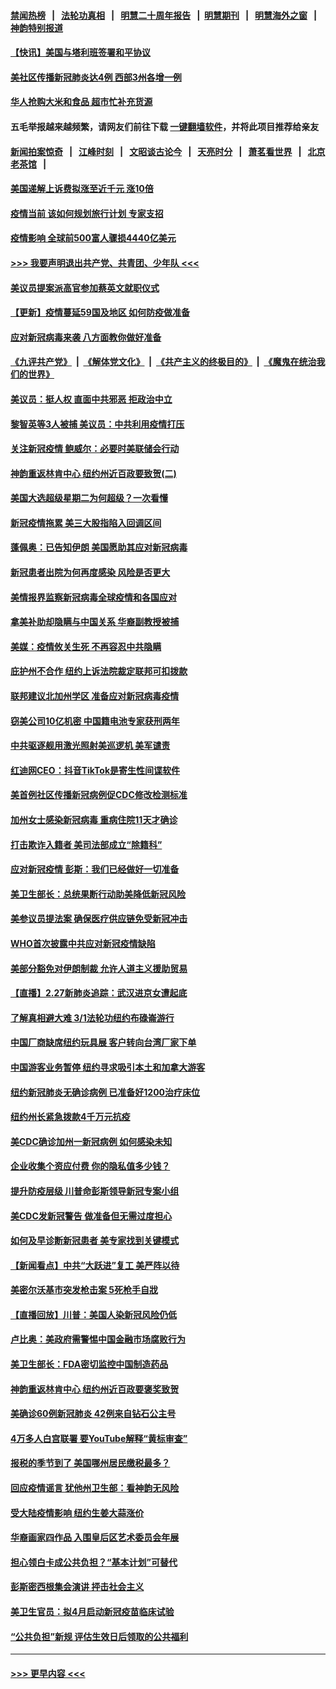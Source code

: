 #### [禁闻热榜](热点新闻.md?=0)  &nbsp;&nbsp;|&nbsp;&nbsp; [法轮功真相](https://github.com/gfw-breaker/truth/blob/master/README.md?=0) &nbsp;&nbsp;|&nbsp;&nbsp; [明慧二十周年报告](https://github.com/gfw-breaker/mh-reports/blob/master/README.md?=0) &nbsp;&nbsp;|&nbsp;&nbsp;[明慧期刊](https://github.com/gfw-breaker/mh-qikan) &nbsp;&nbsp;|&nbsp;&nbsp; [明慧海外之窗](https://github.com/gfw-breaker/mh-news/blob/master/README.md?=0) &nbsp;&nbsp;|&nbsp;&nbsp; [神韵特别报道](https://github.com/gfw-breaker/mh-news/blob/master/shenyun.md?=0)
#### [【快讯】美国与塔利班签署和平协议](../pages/nsc412/n11905172.md?t=02292302) 
#### [美社区传播新冠肺炎达4例 西部3州各增一例](../pages/nsc412/n11904070.md?t=02292302) 
#### [华人抢购大米和食品   超市忙补充货源](../pages/nsc412/n11904453.md?t=02292302) 
#### 五毛举报越来越频繁，请网友们前往下载 [一键翻墙软件](https://github.com/gfw-breaker/ssr-accounts)，并将此项目推荐给亲友
#### [新闻拍案惊奇](https://github.com/gfw-breaker/banned-news/blob/master/pages/link4.md) &nbsp;&nbsp;|&nbsp;&nbsp; [江峰时刻](https://github.com/gfw-breaker/banned-news/blob/master/pages/link4.md) &nbsp;&nbsp;|&nbsp;&nbsp; [文昭谈古论今](https://github.com/gfw-breaker/banned-news/blob/master/pages/link4.md) &nbsp;&nbsp;|&nbsp;&nbsp; [天亮时分](https://github.com/gfw-breaker/banned-news/blob/master/pages/link4.md) &nbsp;&nbsp;|&nbsp;&nbsp; [萧茗看世界](https://github.com/gfw-breaker/banned-news/blob/master/pages/link4.md) &nbsp;&nbsp;|&nbsp;&nbsp; [北京老茶馆](https://github.com/gfw-breaker/banned-news/blob/master/pages/link4.md) &nbsp;&nbsp;|&nbsp;&nbsp; 
#### [美国递解上诉费拟涨至近千元  涨10倍](../pages/nsc412/n11904466.md?t=02292302) 
#### [疫情当前 该如何规划旅行计划 专家支招](../pages/nsc412/n11903865.md?t=02292302) 
#### [疫情影响 全球前500富人骤损4440亿美元](../pages/nsc412/n11904283.md?t=02292302) 
#### [>>> 我要声明退出共产党、共青团、少年队 <<<](https://github.com/begood0513/goodnews/blob/master/quit/letter.md) 
#### [美议员提案派高官参加蔡英文就职仪式](../pages/nsc412/n11904166.md?t=02292302) 
#### [【更新】疫情蔓延59国及地区 如何防疫做准备](../pages/nsc412/n11890652.md?t=02292302) 
#### [应对新冠病毒来袭 八方面教你做好准备](../pages/nsc412/n11903736.md?t=02292302) 
#### [《九评共产党》](https://github.com/begood0513/9ping.md/blob/master/README.md) &nbsp;|&nbsp; [《解体党文化》](../../../../jtdwh.md/blob/master/README.md)  &nbsp;|&nbsp; [《共产主义的终极目的》](../../../../gczydzjmd.md/blob/master/README.md) &nbsp;|&nbsp; [《魔鬼在统治我们的世界》](../../../../mgztzwmdsj.md/blob/master/README.md) 
#### [美议员：挺人权 直面中共邪恶 拒政治中立](../pages/nsc412/n11903790.md?t=02292302) 
#### [黎智英等3人被捕 美议员：中共利用疫情打压](../pages/nsc412/n11903768.md?t=02292302) 
#### [关注新冠疫情 鲍威尔：必要时美联储会行动](../pages/nsc412/n11903672.md?t=02292302) 
#### [神韵重返林肯中心 纽约州近百政要致贺(二)](../pages/nsc412/n11897500.md?t=02292302) 
#### [美国大选超级星期二为何超级？一次看懂](../pages/nsc412/n11903490.md?t=02292302) 
#### [新冠疫情拖累 美三大股指陷入回调区间](../pages/nsc412/n11903211.md?t=02292302) 
#### [蓬佩奥：已告知伊朗 美国愿助其应对新冠病毒](../pages/nsc412/n11903212.md?t=02292302) 
#### [新冠患者出院为何再度感染 风险是否更大](../pages/nsc412/n11903262.md?t=02292302) 
#### [美情报界监察新冠病毒全球疫情和各国应对](../pages/nsc412/n11903098.md?t=02292302) 
#### [拿美补助却隐瞒与中国关系 华裔副教授被捕](../pages/nsc412/n11901687.md?t=02292302) 
#### [美媒：疫情攸关生死 不再容忍中共隐瞒](../pages/nsc412/n11901694.md?t=02292302) 
#### [庇护州不合作  纽约上诉法院裁定联邦可扣拨款](../pages/nsc412/n11902238.md?t=02292302) 
#### [联邦建议北加州学区 准备应对新冠病毒疫情](../pages/nsc412/n11902448.md?t=02292302) 
#### [窃美公司10亿机密 中国籍电池专家获刑两年](../pages/nsc412/n11901996.md?t=02292302) 
#### [中共驱逐舰用激光照射美巡逻机 美军谴责](../pages/nsc412/n11901964.md?t=02292302) 
#### [红迪网CEO：抖音TikTok是寄生性间谍软件](../pages/nsc412/n11901675.md?t=02292302) 
#### [美首例社区传播新冠病例促CDC修改检测标准](../pages/nsc412/n11901490.md?t=02292302) 
#### [加州女士感染新冠病毒 重病住院11天才确诊](../pages/nsc412/n11901246.md?t=02292302) 
#### [打击欺诈入籍者 美司法部成立“除籍科”](../pages/nsc412/n11901364.md?t=02292302) 
#### [应对新冠疫情 彭斯：我们已经做好一切准备](../pages/nsc412/n11901268.md?t=02292302) 
#### [美卫生部长：总统果断行动助美降低新冠风险](../pages/nsc412/n11900906.md?t=02292302) 
#### [美参议员提法案 确保医疗供应链免受新冠冲击](../pages/nsc412/n11901144.md?t=02292302) 
#### [WHO首次披露中共应对新冠疫情缺陷](../pages/nsc412/n11900978.md?t=02292302) 
#### [美部分豁免对伊朗制裁 允许人道主义援助贸易](../pages/nsc412/n11900859.md?t=02292302) 
#### [【直播】2.27新肺炎追踪：武汉进京女遭起底](../pages/nsc412/n11900415.md?t=02292302) 
#### [了解真相避大难  3/1法轮功纽约布碌崙游行](../pages/nsc412/n11899501.md?t=02292302) 
#### [中国厂商缺席纽约玩具展  客户转向台湾厂家下单](../pages/nsc412/n11899505.md?t=02292302) 
#### [中国游客业务暂停  纽约寻求吸引本土和加拿大游客](../pages/nsc412/n11899492.md?t=02292302) 
#### [纽约新冠肺炎无确诊病例  已准备好1200治疗床位](../pages/nsc412/n11899474.md?t=02292302) 
#### [纽约州长紧急拨款4千万元抗疫](../pages/nsc412/n11899477.md?t=02292302) 
#### [美CDC确诊加州一新冠病例 如何感染未知](../pages/nsc412/n11899165.md?t=02292302) 
#### [企业收集个资应付费 你的隐私值多少钱？](../pages/nsc412/n11898097.md?t=02292302) 
#### [提升防疫层级 川普命彭斯领导新冠专案小组](../pages/nsc412/n11898934.md?t=02292302) 
#### [美CDC发新冠警告 做准备但无需过度担心](../pages/nsc412/n11898923.md?t=02292302) 
#### [如何及早诊断新冠患者 美专家找到关键模式](../pages/nsc412/n11898626.md?t=02292302) 
#### [【新闻看点】中共“大跃进”复工 美严阵以待](../pages/nsc412/n11898221.md?t=02292302) 
#### [美密尔沃基市突发枪击案 5死枪手自戕](../pages/nsc412/n11898687.md?t=02292302) 
#### [【直播回放】川普：美国人染新冠风险仍低](../pages/nsc412/n11898088.md?t=02292302) 
#### [卢比奥：美政府需警惕中国金融市场腐败行为](../pages/nsc412/n11898327.md?t=02292302) 
#### [美卫生部长：FDA密切监控中国制造药品](../pages/nsc412/n11898231.md?t=02292302) 
#### [神韵重返林肯中心 纽约州近百政要褒奖致贺](../pages/nsc412/n11893366.md?t=02292302) 
#### [美确诊60例新冠肺炎 42例来自钻石公主号](../pages/nsc412/n11898098.md?t=02292302) 
#### [4万多人白宫联署 要YouTube解释“黄标审查”](../pages/nsc412/n11897803.md?t=02292302) 
#### [报税的季节到了 美国哪州居民缴税最多？](../pages/nsc412/n11897626.md?t=02292302) 
#### [回应疫情谣言 犹他州卫生部：看神韵无风险](../pages/nsc412/n11896078.md?t=02292302) 
#### [受大陆疫情影响  纽约生姜大蒜涨价](../pages/nsc412/n11896485.md?t=02292302) 
#### [华裔画家四作品  入围皇后区艺术委员会年展](../pages/nsc412/n11896497.md?t=02292302) 
#### [担心领白卡成公共负担？“基本计划”可替代](../pages/nsc412/n11896478.md?t=02292302) 
#### [彭斯密西根集会演讲 抨击社会主义](../pages/nsc412/n11896543.md?t=02292302) 
#### [美卫生官员：拟4月启动新冠疫苗临床试验](../pages/nsc412/n11896357.md?t=02292302) 
#### [“公共负担”新规  评估生效日后领取的公共福利](../pages/nsc412/n11893847.md?t=02292302) 

----
#### [ >>> 更早内容 <<< ](../indexes/nsc412-earlier.md)
